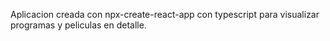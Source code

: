 Aplicacion creada con npx-create-react-app con typescript para visualizar programas y peliculas en detalle. 
